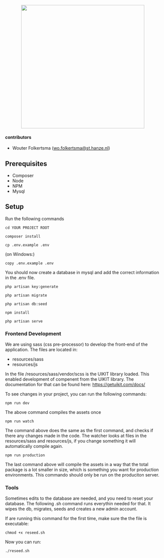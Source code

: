 <p align="center"><a href="https://laravel.com" target="_blank"><img src="https://raw.githubusercontent.com/laravel/art/master/logo-lockup/5%20SVG/2%20CMYK/1%20Full%20Color/laravel-logolockup-cmyk-red.svg" width="400"></a></p>

#### contributors

* Wouter Folkertsma (wo.folkertsma@st.hanze.nl)

## Prerequisites

* Composer
* Node
* NPM
* Mysql

## Setup

Run the following commands

```shell script
cd YOUR PROJECT ROOT
```
```shell script
composer install
```
```shell script
cp .env.example .env
```
(on Windows:)
```shell script
copy .env.example .env
```

You should now create a database in mysql and add the correct information in the .env file. 

```shell script
php artisan key:generate
```

```shell script
php artisan migrate
```

```shell script
php artisan db:seed
```

```shell script
npm install
```

```shell script
php artisan serve
```

### Frontend Development
We are using sass (css pre-processor) to develop the front-end of the application. The files are located in:

* resources/sass
* resources/js

In the file /resources/sass/vendor/scss is the UIKIT library loaded. This enabled development of compenent from the UIKIT library.
The documentation for that can be found here: 
https://getuikit.com/docs/

To see changes in your project, you can run the following commands:

```shell script
npm run dev
```
The above command compiles the assets once

```shell script
npm run watch
```
The command above does the same as the first command, and checks if there any changes made in the code.
The watcher looks at files in the resources/sass and resources/js, if you change something it will automatically compile again.

```shell script
npm run production
```
The last command above will compile the assets in a way that the total package is a lot smaller in size, which is 
something you want for production environments. This commando should only be run on the produciton server.

### Tools

Sometimes edits to the database are needed, and you need to reset your database. The following .sh command runs everythin needed for that. It wipes the db, migrates, seeds and creates a new admin account.

If are running this command for the first time, make sure the the file is executable:
```shell script
chmod +x reseed.sh 
```
Now you can run:
```shell script
./reseed.sh
```
